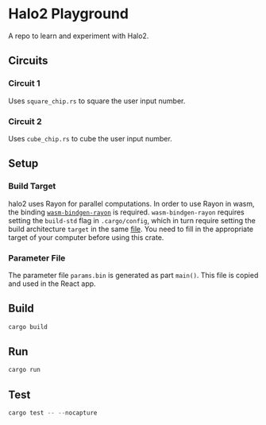 # Halo2 Playground

A repo to learn and experiment with Halo2.

## Circuits

### Circuit 1

Uses `square_chip.rs` to square the user input number.

### Circuit 2

Uses `cube_chip.rs` to cube the user input number.

## Setup

### Build Target

halo2 uses Rayon for parallel computations. In order to use Rayon in wasm, the binding [`wasm-bindgen-rayon`](https://github.com/GoogleChromeLabs/wasm-bindgen-rayon) is required. `wasm-bindgen-rayon` requires setting the `build-std` flag in `.cargo/config`, which in turn require setting the build architecture `target` in the same [file](https://github.com/flyingnobita/halo2-playground/blob/6cea21c739cdf56a9b27fd236b4102e9249ca9e0/circuits/.cargo/config.toml#L12). You need to fill in the appropriate target of your computer before using this crate.

### Parameter File

The parameter file `params.bin` is generated as part `main()`. This file is copied and used in the React app.

## Build

```rust
cargo build
```

## Run

```rust
cargo run
```

## Test

```rust
cargo test -- --nocapture
```

